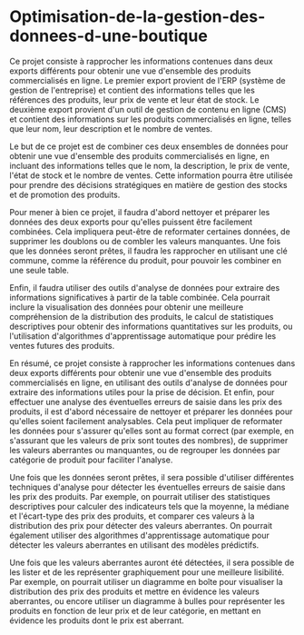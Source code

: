 # Optimisation-de-la-gestion-des-donnees-d-une-boutique
Ce projet consiste à rapprocher les informations contenues dans deux exports différents pour obtenir une vue d'ensemble des produits commercialisés en ligne. Le premier export provient de l'ERP (système de gestion de l'entreprise) et contient des informations telles que les références des produits, leur prix de vente et leur état de stock. Le deuxième export provient d'un outil de gestion de contenu en ligne (CMS) et contient des informations sur les produits commercialisés en ligne, telles que leur nom, leur description et le nombre de ventes.

Le but de ce projet est de combiner ces deux ensembles de données pour obtenir une vue d'ensemble des produits commercialisés en ligne, en incluant des informations telles que le nom, la description, le prix de vente, l'état de stock et le nombre de ventes. Cette information pourra être utilisée pour prendre des décisions stratégiques en matière de gestion des stocks et de promotion des produits.

Pour mener à bien ce projet, il faudra d'abord nettoyer et préparer les données des deux exports pour qu'elles puissent être facilement combinées. Cela impliquera peut-être de reformater certaines données, de supprimer les doublons ou de combler les valeurs manquantes. Une fois que les données seront prêtes, il faudra les rapprocher en utilisant une clé commune, comme la référence du produit, pour pouvoir les combiner en une seule table.

Enfin, il faudra utiliser des outils d'analyse de données pour extraire des informations significatives à partir de la table combinée. Cela pourrait inclure la visualisation des données pour obtenir une meilleure compréhension de la distribution des produits, le calcul de statistiques descriptives pour obtenir des informations quantitatives sur les produits, ou l'utilisation d'algorithmes d'apprentissage automatique pour prédire les ventes futures des produits.

En résumé, ce projet consiste à rapprocher les informations contenues dans deux exports différents pour obtenir une vue d'ensemble des produits commercialisés en ligne, en utilisant des outils d'analyse de données pour extraire des informations utiles pour la prise de décision.
Et enfin, pour effectuer une analyse des éventuelles erreurs de saisie dans les prix des produits, il est d'abord nécessaire de nettoyer et préparer les données pour qu'elles soient facilement analysables. Cela peut impliquer de reformater les données pour s'assurer qu'elles sont au format correct (par exemple, en s'assurant que les valeurs de prix sont toutes des nombres), de supprimer les valeurs aberrantes ou manquantes, ou de regrouper les données par catégorie de produit pour faciliter l'analyse.

Une fois que les données seront prêtes, il sera possible d'utiliser différentes techniques d'analyse pour détecter les éventuelles erreurs de saisie dans les prix des produits. Par exemple, on pourrait utiliser des statistiques descriptives pour calculer des indicateurs tels que la moyenne, la médiane et l'écart-type des prix des produits, et comparer ces valeurs à la distribution des prix pour détecter des valeurs aberrantes. On pourrait également utiliser des algorithmes d'apprentissage automatique pour détecter les valeurs aberrantes en utilisant des modèles prédictifs.

Une fois que les valeurs aberrantes auront été détectées, il sera possible de les lister et de les représenter graphiquement pour une meilleure lisibilité. Par exemple, on pourrait utiliser un diagramme en boîte pour visualiser la distribution des prix des produits et mettre en évidence les valeurs aberrantes, ou encore utiliser un diagramme à bulles pour représenter les produits en fonction de leur prix et de leur catégorie, en mettant en évidence les produits dont le prix est aberrant.

